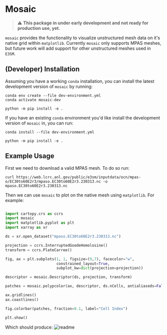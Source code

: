 # Mosaic 

> :warning: **This package in under early development and not ready for production use, yet.**

`mosaic` provides the functionality to visualize unstructured mesh data on it's native grid within `matplotlib`. 
Currently `mosaic` only supports MPAS meshes, but future work will add support for other unstructured meshes used in `E3SM`.

## (Developer) Installation 

Assuming you have a working `conda` installation, you can install the latest development version of `mosaic` by running: 
```
conda env create --file dev-environment.yml
conda activate mosaic-dev

python -m pip install -e .
```

If you have an existing `conda` environment you'd like install the development version of `mosaic` in, you can run: 
```
conda install --file dev-environment.yml

python -m pip install -e .
```

## Example Usage

First we need to download a valid MPAS mesh. To do so run:
```
curl https://web.lcrc.anl.gov/public/e3sm/inputdata/ocn/mpas-o/EC30to60E2r3/mpaso.EC30to60E2r3.230313.nc -o mpaso.EC30to60E2r3.230313.nc
```

Then we can use `mosaic` to plot on the native mesh using `matplotlib`. For example:
```python

import cartopy.crs as ccrs
import mosaic
import matplotlib.pyplot as plt
import xarray as xr

ds = xr.open_dataset("mpaso.EC30to60E2r3.230313.nc")

projection = ccrs.InterruptedGoodeHomolosine()
transform = ccrs.PlateCarree()

fig, ax = plt.subplots(1, 1, figsize=(9,7), facecolor="w",
                       constrained_layout=True,
                       subplot_kw=dict(projection=projection))

descriptor = mosaic.Descriptor(ds, projection, transform)

patches = mosaic.polypcolor(ax, descriptor, ds.nCells, antialiaseds=False)

ax.gridlines()
ax.coastlines()

fig.colorbar(patches, fraction=0.1, label="Cell Index")

plt.show()
```
Which should produce: 
![readme](https://github.com/andrewdnolan/mosaic/assets/32367657/5716e8b5-0ee0-4a03-9c48-9cdec5a650fa)
